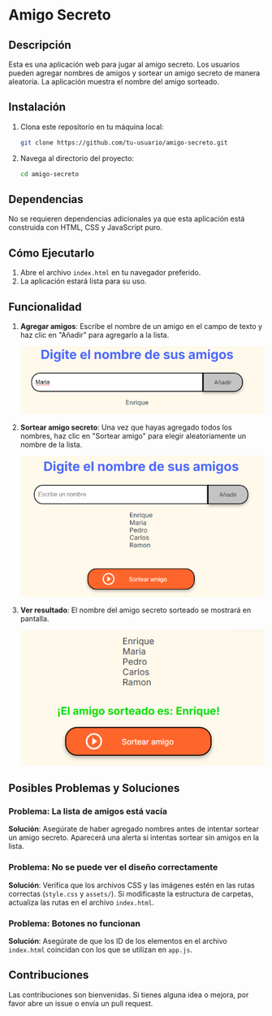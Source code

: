 # Amigo Secreto

## Descripción
Esta es una aplicación web para jugar al amigo secreto. Los usuarios pueden agregar nombres de amigos y sortear un amigo secreto de manera aleatoria. La aplicación muestra el nombre del amigo sorteado.

## Instalación

1. Clona este repositorio en tu máquina local:
    ```bash
    git clone https://github.com/tu-usuario/amigo-secreto.git
    ```

2. Navega al directorio del proyecto:
    ```bash
    cd amigo-secreto
    ```

## Dependencias
No se requieren dependencias adicionales ya que esta aplicación está construida con HTML, CSS y JavaScript puro. 

## Cómo Ejecutarlo

1. Abre el archivo `index.html` en tu navegador preferido.
2. La aplicación estará lista para su uso.

## Funcionalidad

1. **Agregar amigos**: Escribe el nombre de un amigo en el campo de texto y haz clic en "Añadir" para agregarlo a la lista.

    ![Agregar amigos](assets/add-friend.png)

2. **Sortear amigo secreto**: Una vez que hayas agregado todos los nombres, haz clic en "Sortear amigo" para elegir aleatoriamente un nombre de la lista.

    ![Sortear amigo secreto](assets/draw-friend.png)

3. **Ver resultado**: El nombre del amigo secreto sorteado se mostrará en pantalla.

    ![Resultado](assets/result.png)

## Posibles Problemas y Soluciones

### Problema: La lista de amigos está vacía
**Solución**: Asegúrate de haber agregado nombres antes de intentar sortear un amigo secreto. Aparecerá una alerta si intentas sortear sin amigos en la lista.

### Problema: No se puede ver el diseño correctamente
**Solución**: Verifica que los archivos CSS y las imágenes estén en las rutas correctas (`style.css` y `assets/`). Si modificaste la estructura de carpetas, actualiza las rutas en el archivo `index.html`.

### Problema: Botones no funcionan
**Solución**: Asegúrate de que los ID de los elementos en el archivo `index.html` coincidan con los que se utilizan en `app.js`.

## Contribuciones
Las contribuciones son bienvenidas. Si tienes alguna idea o mejora, por favor abre un issue o envía un pull request.

